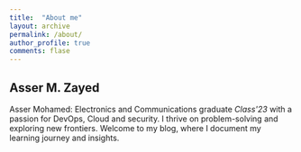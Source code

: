 ```yaml
---
title:  "About me"
layout: archive
permalink: /about/
author_profile: true
comments: flase
---
```


## Asser M. Zayed
Asser Mohamed: Electronics and Communications graduate *Class'23* with a passion for DevOps, Cloud and security. I thrive on problem-solving and exploring new frontiers. Welcome to my blog, where I document my learning journey and insights.